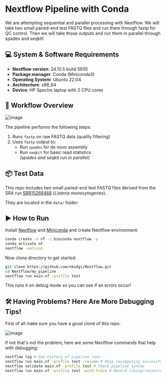 # Nextflow Pipeline with Conda

We are attempting sequential and parallel processing with Nextflow. We will take two small paired-end test FASTQ files and run them through fastp for QC control. Then we will take those outputs and run them
in parallel through spades and seqkit!

## 💻 System & Software Requirements
- **Nextflow version**: 24.10.5 build 5935
- **Package manager**: Conda (Miniconda3)
- **Operating System**: Ubuntu 22.04
- **Architecture**: x86_64
- **Device**: HP Spectre laptop with 2 CPU cores

## 🧬 Workflow Overview

![image](https://github.com/user-attachments/assets/5f87efc3-b6b4-4dd9-9b5a-84c4f7e8e93d)



The pipeline performs the following steps:

1. Runs `fastp` on raw FASTQ data (quality filtering)
2. Uses `fastp` output to:
   - Run `spades` for de novo assembly
   - Run `seqkit` for basic read statistics  
   *(spades and seqkit run in parallel)*

## 📦 Test Data

This repo includes two small paired-end test FASTQ files derived from the SRA run [SRR15268468](https://www.ncbi.nlm.nih.gov/sra/SRR15268468) (*Listeria monocytogenes*).

They are located in the `data/` folder:

## ▶️ How to Run

Install [Nextflow](https://www.nextflow.io/docs/latest/getstarted.html) and [Miniconda](https://docs.conda.io/en/latest/miniconda.html) and create Nextflow environment:

```bash
conda create -n nf -c bioconda nextflow -y
conda activate nf
nextflow -version
```

Now clone directory to get started:

```bash
git clone https://github.com/nkodgi/Nextflow.git
cd Nextflow/my_pipeline
nextflow run main.nf -profile test 
```
This runs it on debug mode so you can see if an errors occur!

##  🛠 Having Problems? Here Are More Debugging Tips!

First of all make sure you have a good clone of this repo. 

![image](https://github.com/user-attachments/assets/1857bfa2-2fb2-43af-84d7-a1353eb63e4c)


If not that's not the problem, here are some Nextflow commands that help with debugging:

```bash
nextflow log # See history of pipeline runs
nextflow run main.nf -profile test -resume # Skip recomputing successful steps
nextflow validate main.nf -profile test # Check pipeline syntax
nextflow run main.nf -profile test -with-trace # Record timing/resource usage in trace.txt
```

